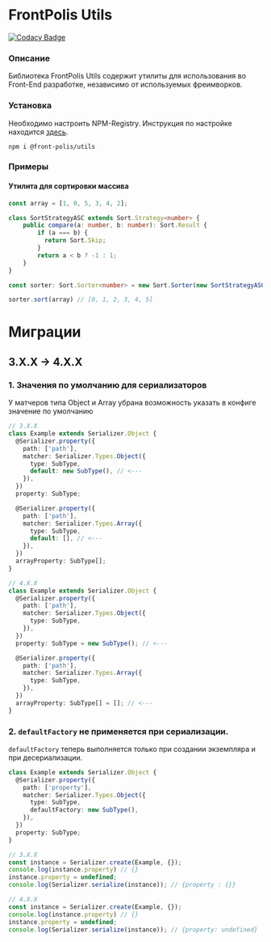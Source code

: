 # FrontPolis Utils

[![Codacy Badge](https://app.codacy.com/project/badge/Grade/91bab87246cc420884e060b3e5486da6)](https://www.codacy.com?utm_source=bitbucket.org&amp;utm_medium=referral&amp;utm_content=b2bpolis/front-polis-utils&amp;utm_campaign=Badge_Grade)

### Описание
Библиотека FrontPolis Utils содержит утилиты для использования во Front-End
 разработке, независимо от используемых фреимворков.

### Установка
Необходимо настроить NPM-Registry. Инструкция по настройке находится
[здесь](https://b2bpolis.atlassian.net/wiki/spaces/B2BPOL/pages/776077319/-+NPM+Registry+Libs).

`npm i @front-polis/utils`

### Примеры

#### Утилита для сортировки массива
```typescript
const array = [1, 0, 5, 3, 4, 2];

class SortStrategyASC extends Sort.Strategy<number> {
    public compare(a: number, b: number): Sort.Result {
        if (a === b) {
          return Sort.Skip;
        }
        return a < b ? -1 : 1;
    }
}

const sorter: Sort.Sorter<number> = new Sort.Sorter(new SortStrategyASC())

sorter.sort(array) // [0, 1, 2, 3, 4, 5]
```

# Миграции
## 3.X.X -> 4.X.X
### 1. Значения по умолчанию для сериализаторов
У матчеров типа Object и Array убрана возможность указать в конфиге значение по умолчанию
```typescript
// 3.X.X
class Example extends Serializer.Object {
  @Serializer.property({
    path: ['path'],
    matcher: Serializer.Types.Object({
      type: SubType,
      default: new SubType(), // <---
    }),
  })
  property: SubType;

  @Serializer.property({
    path: ['path'],
    matcher: Serializer.Types.Array({
      type: SubType,
      default: [], // <---
    }),
  })
  arrayProperty: SubType[];
}

// 4.X.X
class Example extends Serializer.Object {
  @Serializer.property({
    path: ['path'],
    matcher: Serializer.Types.Object({
      type: SubType,
    }),
  })
  property: SubType = new SubType(); // <---

  @Serializer.property({
    path: ['path'],
    matcher: Serializer.Types.Array({
      type: SubType,
    }),
  })
  arrayProperty: SubType[] = []; // <---
}
```
### 2. `defaultFactory` не применяется при сериализации.
`defaultFactory` теперь выполняется только при создании экземпляра и при десериализации.
```typescript
class Example extends Serializer.Object {
  @Serializer.property({
    path: ['property'],
    matcher: Serializer.Types.Object({
      type: SubType,
      defaultFactory: new SubType(),
    }),
  })
  property: SubType;
}

// 3.X.X
const instance = Serializer.create(Example, {});
console.log(instance.property) // {}
instance.property = undefined;
console.log(Serializer.serialize(instance)); // {property : {}}

// 4.X.X
const instance = Serializer.create(Example, {});
console.log(instance.property) // {}
instance.property = undefined;
console.log(Serializer.serialize(instance)); // {property: undefined}
```
